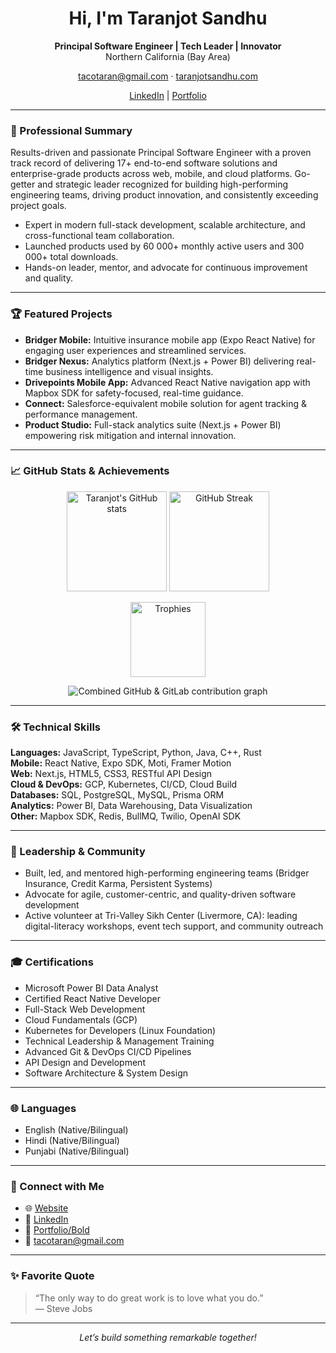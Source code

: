 <!-- Hi, I'm Taranjot Sandhu 👋 -->

<h1 align="center">Hi, I'm Taranjot Sandhu</h1>
<p align="center">
  <b>Principal Software Engineer | Tech Leader | Innovator</b><br>
  Northern California (Bay Area)
</p>
<p  align="center">
   <a href="mailto:tacotaran@gmail.com">tacotaran@gmail.com</a> · <a href="https://taranjotsandhu.com/">taranjotsandhu.com</a>
</p>
<p align="center">
  <a href="https://linkedin.com/in/taranjot-sandhu-647876137/">LinkedIn</a> |
  <a href="https://bold.pro/my/taranjot-sandhu/672r">Portfolio</a>
</p>

---

### 🚀 Professional Summary

Results-driven and passionate Principal Software Engineer with a proven track record of delivering 17+ end-to-end software solutions and enterprise-grade products across web, mobile, and cloud platforms. Go-getter and strategic leader recognized for building high-performing engineering teams, driving product innovation, and consistently exceeding project goals.

- Expert in modern full-stack development, scalable architecture, and cross-functional team collaboration.
- Launched products used by 60 000+ monthly active users and 300 000+ total downloads.
- Hands-on leader, mentor, and advocate for continuous improvement and quality.

---

### 🏆 Featured Projects

- **Bridger Mobile:** Intuitive insurance mobile app (Expo React Native) for engaging user experiences and streamlined services.
- **Bridger Nexus:** Analytics platform (Next.js + Power BI) delivering real-time business intelligence and visual insights.
- **Drivepoints Mobile App:** Advanced React Native navigation app with Mapbox SDK for safety-focused, real-time guidance.
- **Connect:** Salesforce-equivalent mobile solution for agent tracking & performance management.
- **Product Studio:** Full-stack analytics suite (Next.js + Power BI) empowering risk mitigation and internal innovation.

---

### 📈 GitHub Stats & Achievements

<p align="center">
  <img src="https://github-readme-stats.vercel.app/api?username=taran27&show_icons=true&theme=radical" alt="Taranjot's GitHub stats" height="160">
  <img src="https://github-readme-streak-stats.herokuapp.com/?user=taran27&theme=radical" alt="GitHub Streak" height="160">
</p>
<p align="center">
  <img src="https://github-profile-trophy.vercel.app/?username=taran27&theme=radical&margin-w=10&margin-h=10" alt="Trophies" height="120">
</p>
<p align="center">
  <img
    src="http://www.allgitcontributiongraph.com/justgraphit.svg?gitlab=Taran98&github=taran27"
    alt="Combined GitHub & GitLab contribution graph"
  >
</p>

---

### 🛠️ Technical Skills

**Languages:** JavaScript, TypeScript, Python, Java, C++, Rust  
**Mobile:** React Native, Expo SDK, Moti, Framer Motion  
**Web:** Next.js, HTML5, CSS3, RESTful API Design  
**Cloud & DevOps:** GCP, Kubernetes, CI/CD, Cloud Build  
**Databases:** SQL, PostgreSQL, MySQL, Prisma ORM  
**Analytics:** Power BI, Data Warehousing, Data Visualization  
**Other:** Mapbox SDK, Redis, BullMQ, Twilio, OpenAI SDK

---

### 👔 Leadership & Community

- Built, led, and mentored high-performing engineering teams (Bridger Insurance, Credit Karma, Persistent Systems)  
- Advocate for agile, customer-centric, and quality-driven software development  
- Active volunteer at Tri-Valley Sikh Center (Livermore, CA): leading digital-literacy workshops, event tech support, and community outreach

---

### 🎓 Certifications

- Microsoft Power BI Data Analyst
- Certified React Native Developer
- Full-Stack Web Development
- Cloud Fundamentals (GCP)
- Kubernetes for Developers (Linux Foundation)
- Technical Leadership & Management Training
- Advanced Git & DevOps CI/CD Pipelines
- API Design and Development
- Software Architecture & System Design

---

### 🌐 Languages

- English (Native/Bilingual)  
- Hindi (Native/Bilingual)  
- Punjabi (Native/Bilingual)

---

### 💬 Connect with Me

- 🌐 [Website](https://taranjotsandhu.com/)  
- 💼 [LinkedIn](https://linkedin.com/in/taranjot-sandhu-647876137/)  
- 📄 [Portfolio/Bold](https://bold.pro/my/taranjot-sandhu/672r)  
- 📧 tacotaran@gmail.com

---

### ✨ Favorite Quote

> “The only way to do great work is to love what you do.”  
> — Steve Jobs

---

<p align="center">
  <em>Let’s build something remarkable together!</em>
</p>
